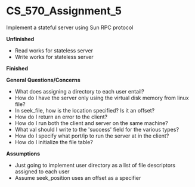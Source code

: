 # CS_570_Assignment_5
Implement a stateful server using Sun RPC protocol


**Unfinished**
* Read works for stateless server
* Write works for stateless server




**Finished**



**General Questions/Concerns**
* What does assigning a directory to each user entail?
* How do I have the server only using the virtual disk memory from linux file?
* In seek_file, how is the location specified? Is it an offset?
* How do I return an error to the client?
* How do I run both the client and server on the same machine?
* What val should I write to the 'success' field for the various types?
* How do I specify what port/ip to run the server at in the client?
* How do I initialize the file table?



**Assumptions**
* Just going to implement user directory as a list of file descriptors assigned to each user 
* Assume seek_position uses an offset as a specifier
